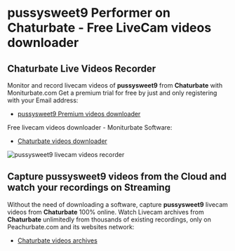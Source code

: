 # pussysweet9 Performer on Chaturbate - Free LiveCam videos downloader

## Chaturbate Live Videos Recorder

Monitor and record livecam videos of **pussysweet9** from **Chaturbate** with Moniturbate.com
Get a premium trial for free by just and only registering with your Email address:
* [pussysweet9 Premium videos downloader](https://moniturbate.com/request-demo-licence-key.html)

Free livecam videos downloader - Moniturbate Software:
* [Chaturbate videos downloader](https://moniturbate.com/moniturbate-download-software.html)

![pussysweet9 livecam videos recorder](https://peachurnet.com/templates/moniturbate-software.png)


## Capture pussysweet9 videos from the Cloud and watch your recordings on Streaming

Without the need of downloading a software, capture **pussysweet9** livecam videos from **Chaturbate** 100% online.
Watch Livecam archives from **Chaturbate** unlimitedly from thousands of existing recordings, only on Peachurbate.com and its websites network:
* [Chaturbate videos archives](https://peachurnet.com/)